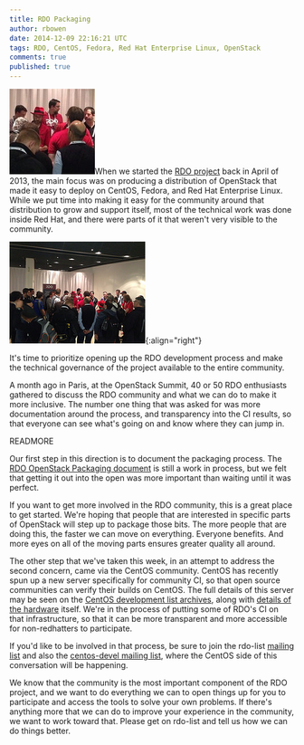 ```yaml
---
title: RDO Packaging
author: rbowen
date: 2014-12-09 22:16:21 UTC
tags: RDO, CentOS, Fedora, Red Hat Enterprise Linux, OpenStack
comments: true
published: true
---
```


![](/images/blog/rdo-openstacksummit_sm.jpg)When we started the [RDO project](https://openstack.redhat.com/Main_Page) back in April of 2013, the main focus was on producing a distribution of OpenStack that made it easy to deploy on CentOS, Fedora, and Red Hat Enterprise Linux. While we put time into making it easy for the community around that distribution to grow and support itself, most of the technical work was done inside Red Hat, and there were parts of it that weren't very visible to the community.

![](/images/blog/rdo-openstacksummit.jpg){:align="right"}

It's time to prioritize opening up the RDO development process and make the technical governance of the project available to the entire community.

A month ago in Paris, at the OpenStack Summit, 40 or 50 RDO enthusiasts gathered to discuss the RDO community and what we can do to make it more inclusive. The number one thing that was asked for was more documentation around the process, and transparency into the CI results, so that everyone can see what's going on and know where they can jump in.

READMORE

Our first step in this direction is to document the packaging process. The [RDO OpenStack Packaging document](https://openstack.redhat.com/packaging/) is still a work in process, but we felt that getting it out into the open was more important than waiting until it was perfect. 

If you want to get more involved in the RDO community, this is a great place to get started. We're hoping that people that are interested in specific parts of OpenStack will step up to package those bits. The more people that are doing this, the faster we can move on everything. Everyone benefits. And more eyes on all of the moving parts ensures greater quality all around.

The other step that we've taken this week, in an attempt to address the second concern, came via the CentOS community. CentOS has recently spun up a new server specifically for community CI, so that open source communities can verify their builds on CentOS. The full details of this server may be seen on the [CentOS development list archives](http://lists.centos.org/pipermail/centos-devel/2014-December/012454.html), along with [details of the hardware](http://wiki.centos.org/QaWiki/PubHardware) itself. We're in the process of putting some of RDO's CI on that infrastructure, so that it can be more transparent and more accessible for non-redhatters to participate. 

If you'd like to be involved in that process, be sure to join the rdo-list [mailing list](https://www.redhat.com/mailman/listinfo/rdo-list) and also the [centos-devel mailing list]( http://lists.centos.org/mailman/listinfo/centos-devel), where the CentOS side of this conversation will be happening.

We know that the community is the most important component of the RDO project, and we want to do everything we can to open things up for you to participate and access the tools to solve your own problems. If there's anything more that we can do to improve your experience in the community, we want to work toward that. Please get on rdo-list and tell us how we can do things better.